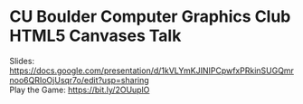 # CU Boulder Computer Graphics Club HTML5 Canvases Talk

Slides: https://docs.google.com/presentation/d/1kVLYmKJINIPCpwfxPRkinSUGQmrnoo6QRIoOjUsqr7o/edit?usp=sharing  
Play the Game: https://bit.ly/2OUuplO
